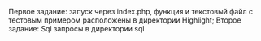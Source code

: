 Первое задание: запуск через index.php, функция и текстовый файл с тестовым примером расположены в директории Highlight;
Второе задание: Sql запросы в директории sql

